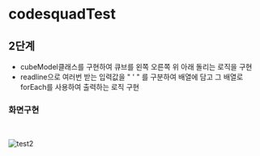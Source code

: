 # codesquadTest

##  2단계

+ cubeModel클래스를 구현하여 큐브를 왼쪽 오른쪽 위 아래 돌리는 로직을 구현
+ readline으로 여러번 받는 입력값을 " ' " 를 구분하여 배열에 담고 그 배열로 forEach를 사용하여 출력하는 로직 구현
  <br>
### 화면구현
  <br>
  
![test2](https://user-images.githubusercontent.com/61257242/101364646-2471bf80-38e6-11eb-8288-3e47675d90e9.png)

